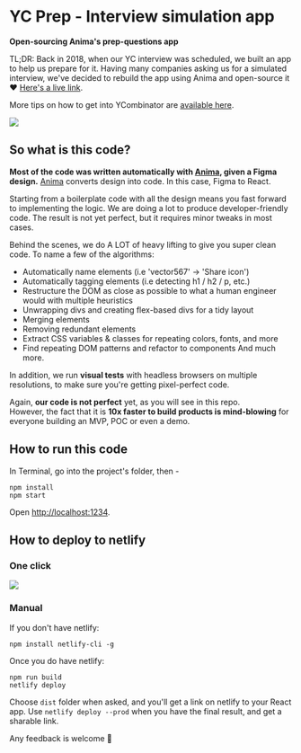 
# YC Prep - Interview simulation app
**Open-sourcing Anima's prep-questions app**

TL;DR: Back in 2018, when our YC interview was scheduled, we built an app to help us prepare for it. Having many companies asking us for a simulated interview, we've decided to rebuild the app using Anima and open-source it ❤️
[Here's a live link](https://yc-prep.netlify.app).

More tips on how to get into YCombinator are [available here](https://medium.com/@avishic/how-to-nail-your-yc-interview-e3a4d12871f3).

[![](https://animaapp.s3.amazonaws.com/sample-files/yc-prep/yc-prep-cover.png)](https://yc-prep.netlify.app)

## So what is this code?
**Most of the code was written automatically with [Anima](https://www.animaapp.com), given a Figma design.**
[Anima](https://animaapp.com/?utm_source=anima-github&utm_campaign=yc-prep&utm_medium=anima-github) converts design into code. In this case, Figma to React.

Starting from a boilerplate code with all the design means you fast forward to implementing the logic.
We are doing a lot to produce developer-friendly code. The result is not yet perfect, but it requires minor tweaks in most cases.

Behind the scenes, we do A LOT of heavy lifting to give you super clean code. To name a few of the algorithms:
* Automatically name elements (i.e 'vector567' -> 'Share icon')
* Automatically tagging elements (i.e detecting h1 / h2 / p, etc.)
* Restructure the DOM as close as possible to what a human engineer would with multiple heuristics
* Unwrapping divs and creating flex-based divs for a tidy layout
* Merging elements
* Removing redundant elements
* Extract CSS variables & classes for repeating colors, fonts, and more
* Find repeating DOM patterns and refactor to components
And much more.

In addition, we run **visual tests** with headless browsers on multiple resolutions, to make sure you're getting pixel-perfect code.

Again, **our code is not perfect** yet, as you will see in this repo.<br>
However, the fact that it is **10x faster to build products is mind-blowing** for everyone building an MVP, POC or even a demo.

## How to run this code
In Terminal, go into the project's folder, then -
```
npm install
npm start
```
Open [http://localhost:1234](http://localhost:1234).

## How to deploy to netlify

### One click

[![](https://www.netlify.com/img/deploy/button.svg)](https://app.netlify.com/start/deploy?repository=https://github.com/AnimaApp/yc-prep)

### Manual

If you don't have netlify:
```
npm install netlify-cli -g 
```
Once you do have netlify:
```
npm run build
netlify deploy
```
Choose `dist` folder when asked, and you'll get a link on netlify to your React app.
Use `netlify deploy --prod` when you have the final result, and get a sharable link.

Any feedback is welcome 🙏
